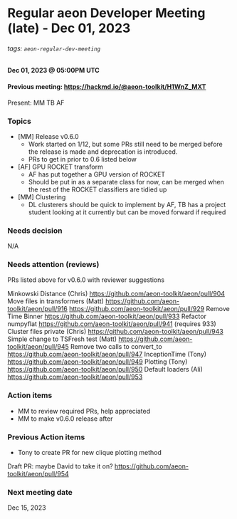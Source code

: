 # Regular aeon Developer Meeting (late) - Dec 01, 2023
###### tags: `aeon-regular-dev-meeting`

#### Dec 01, 2023 @ 05:00PM UTC
#### Previous meeting: https://hackmd.io/@aeon-toolkit/H1WnZ_MXT

Present: MM TB AF

### Topics

- [MM] Release v0.6.0
    - Work started on 1/12, but some PRs still need to be merged before the release is made and deprecation is introduced.
    - PRs to get in prior to 0.6 listed below
- [AF] GPU ROCKET transform 
    - AF has put together a GPU version of ROCKET
    - Should be put in as a separate class for now, can be merged when the rest of the ROCKET classifiers are tidied up
- [MM] Clustering
    - DL clusterers should be quick to implement by AF, TB has a project student looking at it currently but can be moved forward if required 

### Needs decision

N/A

### Needs attention (reviews)

PRs listed above for v0.6.0 with reviewer suggestions

Minkowski Distance (Chris)
https://github.com/aeon-toolkit/aeon/pull/904
Move files in transformers (Matt)
https://github.com/aeon-toolkit/aeon/pull/916
https://github.com/aeon-toolkit/aeon/pull/929
Remove Time Binner
https://github.com/aeon-toolkit/aeon/pull/933
Refactor numpyflat
https://github.com/aeon-toolkit/aeon/pull/941 (requires 933)
Cluster files private (Chris)
https://github.com/aeon-toolkit/aeon/pull/943
Simple change to TSFresh test (Matt)
https://github.com/aeon-toolkit/aeon/pull/945
Remove two calls to convert_to
https://github.com/aeon-toolkit/aeon/pull/947
InceptionTime (Tony)
https://github.com/aeon-toolkit/aeon/pull/949
Plotting (Tony)
https://github.com/aeon-toolkit/aeon/pull/950
Default loaders (Ali)
https://github.com/aeon-toolkit/aeon/pull/953


### Action items

- MM to review required PRs, help appreciated
- MM to make v0.6.0 release after

### Previous Action items

- Tony to create PR for new clique plotting method

Draft PR: maybe David to take it on? 
https://github.com/aeon-toolkit/aeon/pull/954

### Next meeting date

Dec 15, 2023
